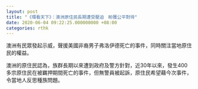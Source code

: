 ```yaml
---
layout: post
title: "《環看天下》：澳洲原住民長期遭受壓迫　盼獲公平對待"
date: 2020-06-04 09:22:25.000000000 +08:00
categories: rthk
---
```


澳洲有民眾發起示威，聲援美國非裔男子弗洛伊德死亡的事件，同時關注當地原住民的權益。

澳洲的原住民認為，族群長期以來遭到政府及警方針對，近30年以來，發生400多宗原住民在被羈押期間死亡的事件，但無警員被起訴，原住民希望藉今次事件，令當地人反思種族問題。
